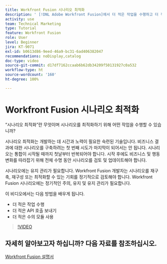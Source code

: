 ```yaml
---
title: Workfront Fusion 시나리오 최적화
description: ' [!DNL Adobe Workfront Fusion]에서 더 적은 작업을 수행하고 더 적은 API 호출을 보내고 더 적은 수의 모듈을 사용하는 방법을 알아봅니다.'
activity: use
team: Technical Marketing
type: Tutorial
feature: Workfront Fusion
role: User
level: Beginner
jira: KT-9071
exl-id: b0613d86-9eed-46a9-bc31-6ad406382047
recommendations: noDisplay,catalog
doc-type: video
source-git-commit: d17df7162ccaab6b62db34209f50131927c0a532
workflow-type: ht
source-wordcount: '160'
ht-degree: 100%

---
```


# Workfront Fusion 시나리오 최적화

“시나리오 최적화”란 무엇이며 시나리오를 최적화하기 위해 어떤 작업을 수행할 수 있습니까?

시나리오 최적화는 개발하는 데 시간과 노력이 필요한 숙련된 기술입니다. 비즈니스 결과에 대한 시나리오를 구축하려는 첫 번째 시도가 마지막이 되어서는 안 됩니다. 시나리오는 통합이 시작될 때까지 첫날부터 반복되어야 합니다. 시작 후에도 비즈니스 및 행동 변화를 따라잡기 위해 전체 수명 동안 시나리오를 검토 및 업데이트해야 합니다.

시나리오에는 유지 관리가 필요합니다. Workfront Fusion 개발자는 시나리오를 재구축, 재구성 또는 최적화할 수 있는 기회를 정기적으로 검토해야 합니다. Workfront Fusion 시나리오에는 정기적인 주의, 유지 및 유지 관리가 필요합니다.

이 비디오에서는 다음 방법을 배우게 됩니다.

* 더 적은 작업 수행
* 더 적은 API 호출 보내기
* 더 적은 수의 모듈 사용

>[!VIDEO](https://video.tv.adobe.com/v/335313/?quality=12&learn=on&enablevpops)

## 자세히 알아보고자 하십니까? 다음 자료를 참조하십시오.

[Workfront Fusion 설명서](https://experienceleague.adobe.com/docs/workfront/using/adobe-workfront-fusion/workfront-fusion-2.html?lang=ko-KR)

